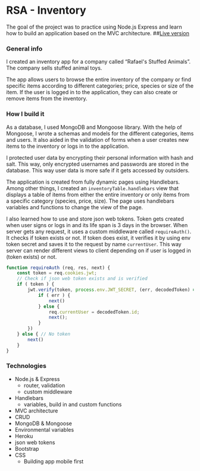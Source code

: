 # RSA - Inventory
The goal of the project was to practice using Node.js Express and learn how to build an application based on the MVC architecture.
##[Live version](https://rafaels-inventory.herokuapp.com/)

### General info
I created an inventory app for a company called “Rafael's Stuffed Animals”. The company sells stuffed animal toys. 

The app allows users to browse the entire inventory of the company or find specific items 
according to different categories; price, species or size of the item. 
If the user is logged in to the application, they can also create or remove items from the inventory.

### How I build it

As a database, I used MongoDB and Mongoose library. With the help of Mongoose, I wrote a schemas and 
models for the different categories, items and users.
It also aided in the validation of forms when a user creates new items to the inventory or logs in to the application.

I protected user data by encrypting their personal information with hash and salt. 
This way, only encrypted usernames and passwords are stored in the database. This way user data is more safe if it 
gets accessed by outsiders. 

The application is created from fully dynamic pages using Handlebars. Among other things, I created an 
``
inventoryTable.handlebars
``
view that displays a table of items from either the entire inventory or only items from a specific category (species,
price, size).
The page uses handlebars variables and functions to change the view of the page.

I also learned how to use and store json web tokens. Token gets created when user signs or logs
in and its life span is 3 days in the browser. When server gets any request, it uses a custom 
middleware called ``requireAuth()``. It checks if token exists or not. If token does exist, it verifies it by using 
env token secret and saves it to the request by name ``currentUser``. This way server can render different views to 
client depending on if user is logged in (token exists) or not. 

```javascript
function requireAuth (req, res, next) {
    const token = req.cookies.jwt;
    // Check if json web token exists and is verified
    if ( token ) {
        jwt.verify(token, process.env.JWT_SECRET, (err, decodedToken) => {
            if ( err ) {
                next()
            } else {
                req.currentUser = decodedToken.id;
                next();
            }
        })
    } else { // No token
        next()
    }
}
```

### Technologies
- Node.js & Express
  - router, validation
  - custom middleware
- Handlebars
  - variables, build in and custom functions
- MVC architecture
- CRUD
- MongoDB & Mongoose
- Environmental variables
- Heroku
- json web tokens
- Bootstrap
- CSS
  - Building app mobile first

